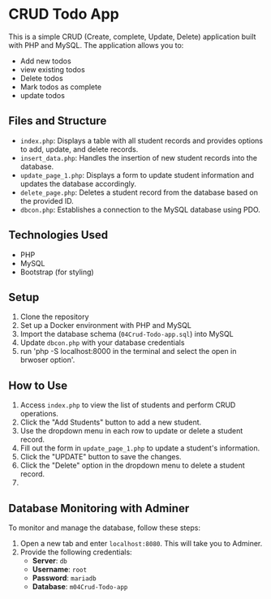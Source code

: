 # CRUD Todo App

This is a simple CRUD (Create, complete, Update, Delete) application built with PHP and MySQL. The application allows you to:

- Add new todos
- view existing todos
- Delete todos
- Mark todos as complete
- update todos 
## Files and Structure

- `index.php`: Displays a table with all student records and provides options to add, update, and delete records.
- `insert_data.php`: Handles the insertion of new student records into the database.
- `update_page_1.php`: Displays a form to update student information and updates the database accordingly.
- `delete_page.php`: Deletes a student record from the database based on the provided ID.
- `dbcon.php`: Establishes a connection to the MySQL database using PDO.

## Technologies Used

- PHP
- MySQL
- Bootstrap (for styling)

## Setup

1. Clone the repository
2. Set up a Docker environment with PHP and MySQL
3. Import the database schema (`04Crud-Todo-app.sql`) into MySQL
4. Update `dbcon.php` with your database credentials
5. run 'php -S localhost:8000 in the terminal and select the open in brwoser option'.

## How to Use

1. Access `index.php` to view the list of students and perform CRUD operations.
2. Click the "Add Students" button to add a new student.
3. Use the dropdown menu in each row to update or delete a student record.
4. Fill out the form in `update_page_1.php` to update a student's information.
5. Click the "UPDATE" button to save the changes.
6. Click the "Delete" option in the dropdown menu to delete a student record.
7. 

## Database Monitoring with Adminer

To monitor and manage the database, follow these steps:

1. Open a new tab and enter `localhost:8080`. This will take you to Adminer.
2. Provide the following credentials:
    - **Server**: `db`
    - **Username**: `root`
    - **Password**: `mariadb`
    - **Database**: `m04Crud-Todo-app`
